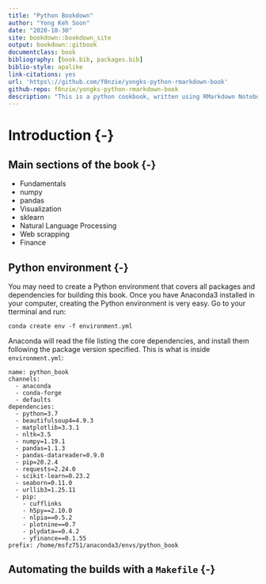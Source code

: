 ```yaml
--- 
title: "Python Bookdown"
author: "Yong Keh Soon"
date: "2020-10-30"
site: bookdown::bookdown_site
output: bookdown::gitbook
documentclass: book
bibliography: [book.bib, packages.bib]
biblio-style: apalike
link-citations: yes
url: 'https\://github.com/f0nzie/yongks-python-rmarkdown-book'
github-repo: f0nzie/yongks-python-rmarkdown-book
description: "This is a python cookbook, written using RMarkdown Notebook. It is made possible by using reticulate R library as the bridge between R and Python."
---
```


# Introduction {-}




## Main sections of the book {-}

* Fundamentals
* numpy
* pandas
* Visualization
* sklearn
* Natural Language Processing
* Web scrapping
* Finance




## Python environment {-}
You may need to create a Python environment that covers all packages and dependencies for building this book. Once you have Anaconda3 installed in your computer, creating the Python environment is very easy. Go to your tterminal and run:

```
conda create env -f environment.yml
```

Anaconda will read the file listing the core dependencies, and install them following the package version specified. This is what is inside `environment.yml`:

```
name: python_book
channels:
  - anaconda
  - conda-forge
  - defaults
dependencies:
  - python=3.7
  - beautifulsoup4=4.9.3
  - matplotlib=3.3.1
  - nltk=3.5
  - numpy=1.19.1
  - pandas=1.1.3
  - pandas-datareader=0.9.0
  - pip=20.2.4
  - requests=2.24.0
  - scikit-learn=0.23.2
  - seaborn=0.11.0
  - urllib3=1.25.11
  - pip:
    - cufflinks
    - h5py==2.10.0
    - nlpia==0.5.2
    - plotnine==0.7
    - plydata==0.4.2
    - yfinance==0.1.55
prefix: /home/msfz751/anaconda3/envs/python_book
```



## Automating the builds with a `Makefile` {-}

